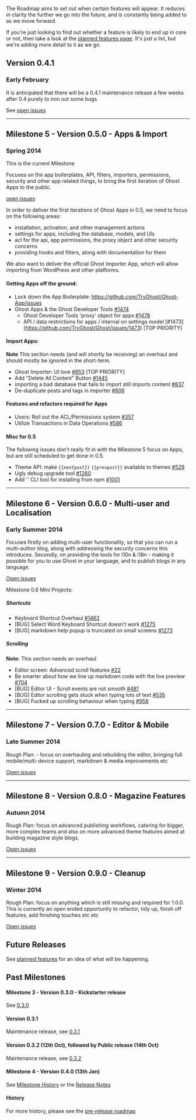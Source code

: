 The Roadmap aims to set out when certain features will appear. It reduces in clarity the further we go into the future, and is constantly being added to as we move forward.

If you're just looking to find out whether a feature is likely to end up in core or not, then take a look at the [planned features page](https://github.com/TryGhost/Ghost/wiki/Planned-Features). It's just a list, but we're adding more detail to it as we go.

## Version 0.4.1

### Early February

It is anticipated that there will be a 0.4.1 maintenance release a few weeks after 0.4 purely to iron out some bugs

See [open issues](https://github.com/TryGhost/Ghost/issues?milestone=16&state=open)

-----

## Milestone 5 - Version 0.5.0 - Apps & Import

### Spring 2014

This is the current Milestone

Focuses on the app boilerplates, API, filters, importers, permissions, security and other app related things, to bring the first iteration of Ghost Apps to the public.

[open issues](https://github.com/TryGhost/Ghost/issues?direction=desc&milestone=12&page=1&sort=updated&state=open)

In order to deliver the first iterations of Ghost Apps in 0.5, we need to focus on the following areas:

- installation, activation, and other management actions
- settings for apps, including the database, models, and UIs
- acl for the api, app permissions, the proxy object and other security concerns
- providing hooks and filters, along with documentation for them

We also want to deliver the official Ghost Importer App, which will allow importing from WordPress and other platforms.

#### Getting Apps off the ground:
* Lock down the App Boilerplate: <https://github.com/TryGhost/Ghost-App/issues>
* Ghost Apps & the Ghost Developer Tools [#1474](https://github.com/TryGhost/Ghost/issues/1474)
   * Ghost Developer Tools 'proxy' object for apps [#1478](https://github.com/TryGhost/Ghost/issues/1478)
   * API / data restrictions for apps / internal on settings model [#1473] (https://github.com/TryGhost/Ghost/issues/1473) [TOP PRIORITY]

#### Import Apps:

**Note** This section needs (and will shortly be receiving) an overhaul and should mostly be ignored in the short-term.

* Ghost Importer: UI love [#953](https://github.com/TryGhost/Ghost/issues/953) [TOP PRIORITY]
* Add "Delete All Content" Button [#1445](https://github.com/TryGhost/Ghost/issues/1445)
* importing a bad database that fails to import still imports content [#837](https://github.com/TryGhost/Ghost/issues/837)
* De-duplicate posts and tags in importer [#806](https://github.com/TryGhost/Ghost/issues/806)

#### Features and refactors required for Apps

* Users: Roll out the ACL/Permissions system [#357](https://github.com/TryGhost/Ghost/issues/357)
* Utilize Transactions in Data Operations [#586](https://github.com/TryGhost/Ghost/issues/586)   

#### Misc for 0.5

The following issues don't really fit in with the Milestone 5 focus on Apps, but are still scheduled to get done in 0.5.

* Theme API: make `{{nextpost}}` `{{prevpost}}` available to themes [#529](https://github.com/TryGhost/Ghost/issues/529)
* Ugly debug upgrade tool [#1260](https://github.com/TryGhost/Ghost/issues/1260)
* Add '' CLI tool for installing from npm [#1001](https://github.com/TryGhost/Ghost/issues/1001)

----------
## Milestone 6 - Version 0.6.0 - Multi-user and Localisation

### Early Summer 2014

Focuses firstly on adding multi-user functionality, so that you can run a multi-author blog, along with addressing the security concerns this introduces. Secondly, on providing the tools for l10n & i18n - making it possible for you to use Ghost in your language, and to publish blogs in any language. 

[Open issues](https://github.com/TryGhost/Ghost/issues?milestone=4&page=1&state=open)

Milestone 0.6 Mini Projects:

##### Shortcuts
* Keyboard Shortcut Overhaul [#1463](https://github.com/TryGhost/Ghost/issues/1463)
* [BUG] Select Word Keyboard Shortcut doesn't work [#1275](https://github.com/TryGhost/Ghost/issues/1275)
* [BUG] markdown help popup is truncated on small screens [#1273](https://github.com/TryGhost/Ghost/issues/1273)

##### Scrolling
**Note:**  This section needs an overhaul

* Editor screen: Advanced scroll features [#22](https://github.com/TryGhost/Ghost/issues/22)
* Be smarter about how we line up markdown code with the live preview [#704](https://github.com/TryGhost/Ghost/pull/704)
* [BUG] Editor UI - Scroll events are not smooth [#481](https://github.com/TryGhost/Ghost/issues/481)
* [BUG] Editor scrolling gets stuck when typing lots of text [#535](https://github.com/TryGhost/Ghost/issues/535)
* [BUG] Fucked up scrolling behaviour when typing  [#958](https://github.com/TryGhost/Ghost/issues/958)

----------
## Milestone 7 - Version 0.7.0 - Editor & Mobile

### Late Summer 2014

Rough Plan: - focus on overhauling and rebuilding the editor, bringing full mobile/multi-device support, markdown & media improvements etc

[Open issues](https://github.com/TryGhost/Ghost/issues?milestone=13&page=1&state=open)

----------
## Milestone 8 - Version 0.8.0 - Magazine Features

### Autumn 2014 

Rough Plan: focus on advanced publishing workflows, catering for bigger, more complex teams and also on more advanced theme features aimed at building magazine style blogs. 

[Open issues](https://github.com/TryGhost/Ghost/issues?milestone=14&page=1&state=open)

----------
## Milestone 9 - Version 0.9.0 - Cleanup 

### Winter 2014

Rough Plan: focus on anything which is still missing and required for 1.0.0. This is currently an open ended opportunity to refactor, tidy up, finish off features, add finishing touches etc etc 

[Open issues](https://github.com/TryGhost/Ghost/issues?milestone=15&page=1&state=open)

## Future Releases

See [planned features](https://github.com/TryGhost/Ghost/wiki/Planned-Features) for an idea of what will be happening.

## Past Milestones

#### Milestone 3 - Version 0.3.0 - Kickstarter release

See [0.3.0](https://github.com/TryGhost/Ghost/commits/0.3.0)

#### Version 0.3.1

Maintenance release, see [0.3.1](https://github.com/TryGhost/Ghost/commits/0.3.1)

#### Version 0.3.2 (12th Oct), followed by Public release (14th Oct)

Maintenance release, see [0.3.2](https://github.com/TryGhost/Ghost/commits/0.3.2)

#### Milestone 4 - Version 0.4.0 (13th Jan)

See [Milestone History](https://github.com/TryGhost/Ghost/wiki/Roadmap-History:-Milestone-4---Version-0.4.0) or the [Release Notes](https://github.com/TryGhost/Ghost/wiki/Release-Notes:-0.4.0)

#### History 

For more history, please see the [pre-release roadmap](https://github.com/TryGhost/Ghost/wiki/Pre-release-Roadmap)